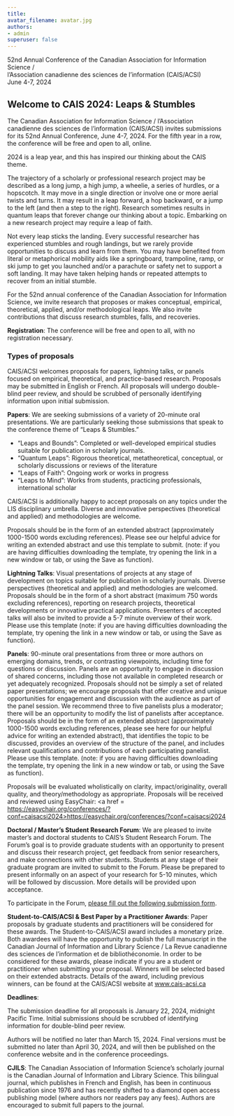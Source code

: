 ```yaml
---
title: 
avatar_filename: avatar.jpg
authors:
- admin
superuser: false
---
```

52nd Annual Conference of the Canadian Association for Information Science /
<br>l’Association canadienne des sciences de l’information (CAIS/ACSI)
<br>June 4-7, 2024

## Welcome to CAIS 2024: Leaps & Stumbles


The Canadian Association for Information Science / l’Association canadienne des sciences de l’information (CAIS/ACSI) invites submissions for its 52nd Annual Conference, June 4-7, 2024. For the fifth year in a row, the conference will be free and open to all, online.

2024 is a leap year, and this has inspired our thinking about the CAIS theme.

The trajectory of a scholarly or professional research project may be described as a long jump, a high jump, a wheelie, a series of hurdles, or a hopscotch. It may move in a single direction or involve one or more aerial twists and turns. It may result in a leap forward, a hop backward, or a jump to the left (and then a step to the right). Research sometimes results in quantum leaps that forever change our thinking about a topic. Embarking on a new research project may require a leap of faith.

Not every leap sticks the landing. Every successful researcher has experienced stumbles and rough landings, but we rarely provide opportunities to discuss and learn from them. You may have benefited from literal or metaphorical mobility aids like a springboard, trampoline, ramp, or ski jump to get you launched and/or a parachute or safety net to support a soft landing. It may have taken helping hands or repeated attempts to recover from an initial stumble.

For the 52nd annual conference of the Canadian Association for Information Science, we invite research that proposes or makes conceptual, empirical, theoretical, applied, and/or methodological leaps. We also invite contributions that discuss research stumbles, falls, and recoveries.

<strong>Registration</strong>: The conference will be free and open to all, with no registration necessary.

### Types of proposals

CAIS/ACSI welcomes proposals for papers, lightning talks, or panels focused on empirical, theoretical, and practice-based research. Proposals may be submitted in English or French. All proposals will undergo double-blind peer review, and should be scrubbed of personally identifying information upon initial submission.

<strong>Papers</strong>: We are seeking submissions of a variety of 20-minute oral presentations. We are particularly seeking those submissions that speak to the conference theme of “Leaps & Stumbles.”

- “Leaps and Bounds”: Completed or well-developed empirical studies suitable for publication in scholarly journals.
- “Quantum Leaps”: Rigorous theoretical, metatheoretical, conceptual, or scholarly discussions or reviews of the literature
- “Leaps of Faith”: Ongoing work or works in progress
- “Leaps to Mind”: Works from students, practicing professionals, international scholar

CAIS/ACSI is additionally happy to accept proposals on any topics under the LIS disciplinary umbrella. Diverse and innovative perspectives (theoretical and applied) and methodologies are welcome.

Proposals should be in the form of an extended abstract (approximately 1000-1500 words excluding references). Please see our helpful advice for writing an extended abstract and use this template to submit. (note: if you are having difficulties downloading the template, try opening the link in a new window or tab, or using the Save as function).

<strong>Lightning Talks</strong>: Visual presentations of projects at any stage of development on topics suitable for publication in scholarly journals. Diverse perspectives (theoretical and applied) and methodologies are welcomed. Proposals should be in the form of a short abstract (maximum 750 words excluding references), reporting on research projects, theoretical developments or innovative practical applications. Presenters of accepted talks will also be invited to provide a 5-7 minute overview of their work. Please use this template (note: if you are having difficulties downloading the template, try opening the link in a new window or tab, or using the Save as function).

<strong>Panels</strong>: 90-minute oral presentations from three or more authors on emerging domains, trends, or contrasting viewpoints, including time for questions or discussion. Panels are an opportunity to engage in discussion of shared concerns, including those not available in completed research or yet adequately recognized. Proposals should not be simply a set of related paper presentations; we encourage proposals that offer creative and unique opportunities for engagement and discussion with the audience as part of the panel session. We recommend three to five panelists plus a moderator; there will be an opportunity to modify the list of panelists after acceptance. Proposals should be in the form of an extended abstract (approximately 1000-1500 words excluding references, please see here for our helpful advice for writing an extended abstract), that identifies the topic to be discussed, provides an overview of the structure of the panel, and includes relevant qualifications and contributions of each participating panelist. Please use this template. (note: if you are having difficulties downloading the template, try opening the link in a new window or tab, or using the Save as function).

Proposals will be evaluated wholistically on clarity, impact/originality, overall quality, and theory/methodology as appropriate. Proposals will be received and reviewed using EasyChair: <a href = https://easychair.org/conferences/?conf=caisacsi2024>https://easychair.org/conferences/?conf=caisacsi2024</a>

<strong>Doctoral / Master’s Student Research Forum</strong>: We are pleased to invite master’s and doctoral students to CAIS’s Student Research Forum. The Forum’s goal is to provide graduate students with an opportunity to present and discuss their research project, get feedback from senior researchers, and make connections with other students. Students at any stage of their graduate program are invited to submit to the Forum. Please be prepared to present informally on an aspect of your research for 5-10 minutes, which will be followed by discussion. More details will be provided upon acceptance.

To participate in the Forum, <a href="https://forms.gle/HE3t4gim3XSym6eH9">please fill out the following submission form</a>.

<strong>Student-to-CAIS/ACSI & Best Paper by a Practitioner Awards</strong>: Paper proposals by graduate students and practitioners will be considered for these awards. The Student-to-CAIS/ACSI award includes a monetary prize. Both awardees will have the opportunity to publish the full manuscript in the Canadian Journal of Information and Library Science / La Revue canadienne des sciences de l’information et de bibliothéconomie. In order to be considered for these awards, please indicate if you are a student or practitioner when submitting your proposal. Winners will be selected based on their extended abstracts. Details of the award, including previous winners, can be found at the CAIS/ACSI website at <a href="www.cais-acsi.ca">www.cais-acsi.ca</a>

<strong>Deadlines</strong>:

The submission deadline for all proposals is January 22, 2024, midnight Pacific Time. Initial submissions should be scrubbed of identifying information for double-blind peer review.

Authors will be notified no later than March 15, 2024. Final versions must be submitted no later than April 30, 2024, and will then be published on the conference website and in the conference proceedings.

<strong>CJILS</strong>: The Canadian Association of Information Science’s scholarly journal is the Canadian Journal of Information and Library Science. This bilingual journal, which publishes in French and English, has been in continuous publication since 1976 and has recently shifted to a diamond open access publishing model (where authors nor readers pay any fees). Authors are encouraged to submit full papers to the journal.
